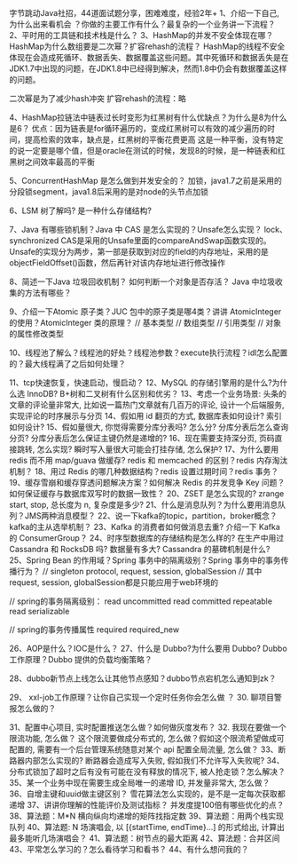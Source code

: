 字节跳动Java社招，44道面试题分享，困难难度，经验2年+
1、介绍一下自己, 为什么出来看机会 ？你做的主要工作有什么？最复杂的一个业务讲一下流程？   
2、平时用的工具链和技术栈是什么？
3、HashMap的并发不安全体现在哪？HashMap为什么数组要是二次幂？扩容rehash的流程？
HashMap的线程不安全体现在会造成死循环、数据丢失、数据覆盖这些问题。其中死循环和数据丢失是在JDK1.7中出现的问题，在JDK1.8中已经得到解决，然而1.8中仍会有数据覆盖这样的问题。

二次幂是为了减少hash冲突
扩容rehash的流程：略

4、HashMap拉链法中链表过长时变形为红黑树有什么优缺点？为什么是8为什么是6？
优点：因为链表是for循环遍历的，变成红黑树可以有效的减少遍历的时间，提高检索的效率，缺点是，红黑树的平衡花费更高
这是一种平衡，没有特定的说一定要是哪个值，但是oracle在测试的时候，发现8的时候，是一种链表和红黑树之间效率最高的平衡

5、ConcurrentHashMap 是怎么做到并发安全的？
加锁，java1.7之前是采用的分段锁segment，java1.8后采用的是对node的头节点加锁

6、LSM 树了解吗? 是一种什么存储结构?

7、Java 有哪些锁机制？Java 中 CAS 是怎么实现的？Unsafe怎么实现？
lock、synchronized
CAS是采用的Unsafe里面的compareAndSwap函数实现的。
Unsafe的实现分为两步，第一部是获取到对应的field的内存地址，采用的是objectFieldOffset()函数，然后再针对该内存地址进行修改操作

8、简述一下Java 垃圾回收机制？ 如何判断一个对象是否存活？ Java 中垃圾收集的方法有哪些？

9、介绍一下Atomic 原子类？JUC 包中的原子类是哪4类？讲讲 AtomicInteger 的使用？AtomicInteger 类的原理？
// 基本类型
// 数组类型
// 引用类型
// 对象的属性修改类型

10、线程池了解么？线程池的好处？线程池参数？execute执行流程？idl怎么配置的？最大线程满了之后如何处理？


11、tcp快速恢复，快速启动，慢启动？
12、MySQL 的存储引擎用的是什么?为什么选 InnoDB?  B+树和二叉树有什么区别和优劣？
13、考虑一个业务场景: 头条的文章的评论量非常大, 比如说一篇热门文章就有几百万的评论, 设计一个后端服务, 实现评论的时序展示与分页
14、假如用 id 翻页的方式, 数据库表如何设计? 索引如何设计?
15、假如量很大, 你觉得需要分库分表吗? 怎么分? 分库分表后怎么查询分页? 分库分表后怎么保证主键仍然是递增的?
16、现在需要支持深分页, 页码直接跳转, 怎么实现? 瞬时写入量很大可能会打挂存储, 怎么保护?
17、为什么要用 redis 而不用 map/guava 做缓存? redis 和 memcached 的区别？redis 内存淘汰机制？
18、用过 Redis 的哪几种数据结构？redis 设置过期时间？redis 事务？
19、缓存雪崩和缓存穿透问题解决方案？如何解决 Redis 的并发竞争 Key 问题？如何保证缓存与数据库双写时的数据一致性？
20、ZSET 是怎么实现的? zrange start, stop, 总长度为 n, 复杂度是多少?
21、什么是消息队列？为什么要用消息队列？JMS两种消息模型？
22、说一下kafka的topic，partition，broker概念？kafka的主从选举机制？
23、Kafka 的消费者如何做消息去重? 介绍一下 Kafka 的 ConsumerGroup？
24、时序型数据库的存储结构是怎么样的? 在生产中用过 Cassandra 和 RocksDB 吗? 数据量有多大? Cassandra 的墓碑机制是什么?  
25、Spring Bean 的作用域？Spring 事务中的隔离级别？Spring 事务中的事务传播行为？
// singleton protocol, request, session, globalSession
// 其中request, session, globalSession都是只能应用于web环境的

// spring的事务隔离级别：
read uncommitted
read committed
repeatable read
serializable

// spring的事务传播属性
required
required_new


26、AOP是什么？IOC是什么？
27、什么是 Dubbo?为什么要用 Dubbo? Dubbo 工作原理？Dubbo 提供的负载均衡策略？

28、dubbo新节点上线怎么让其他节点感知？dubbo节点宕机怎么通知到zk？

29、 xxl-job工作原理？让你自己实现一个定时任务你会怎么做 ？
30.   聊项目警报怎么做的？ 
      
31、配置中心项目, 实时配置推送怎么做？如何做灰度发布？
32.   我现在要做一个限流功能, 怎么做？ 这个限流要做成分布式的, 怎么做？假如这个限流希望做成可配置的, 需要有一个后台管理系统随意对某个 api 配置全局流量, 怎么做？
      33、断路器内部怎么实现的? 断路器会造成写入失败, 假如我们不允许写入失败呢?
      34、分布式锁加了超时之后有没有可能在没有释放的情况下, 被人抢走锁？怎么解决？
      35、某一个业务中现在需要生成全局唯一的递增 ID, 并发量非常大, 怎么做？
      36、自增主键和uuid做主键区别？ 雪花算法怎么实现的，是不是一定每次获取都递增
      37、讲讲你理解的性能评价及测试指标？ 并发度提100倍有哪些优化的点？
      38、算法题：M*N 横向纵向均递增的矩阵找指定数
      39、算法题：用两个栈实现队列
      40、算法题: N 场演唱会, 以 [{startTime, endTime}…] 的形式给出, 计算出最多能听几场演唱会？
      41、算法题：树节点的最大距离
      42、算法题：合并区间
      43、平常怎么学习的？怎么看待学习和看书？
      44、有什么想问我的？